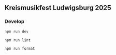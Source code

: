 ## Kreismusikfest Ludwigsburg 2025

### Develop

```bash
npm run dev

npm run lint

npm run format
```
